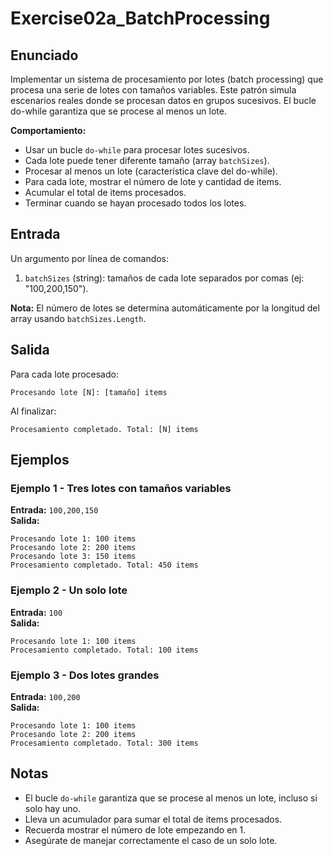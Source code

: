 # Exercise02a_BatchProcessing

## Enunciado

Implementar un sistema de procesamiento por lotes (batch processing) que procesa una serie de lotes con tamaños variables. Este patrón simula escenarios reales donde se procesan datos en grupos sucesivos. El bucle do-while garantiza que se procese al menos un lote.

**Comportamiento:**
- Usar un bucle `do-while` para procesar lotes sucesivos.
- Cada lote puede tener diferente tamaño (array `batchSizes`).
- Procesar al menos un lote (característica clave del do-while).
- Para cada lote, mostrar el número de lote y cantidad de items.
- Acumular el total de items procesados.
- Terminar cuando se hayan procesado todos los lotes.

## Entrada

Un argumento por línea de comandos:
1. `batchSizes` (string): tamaños de cada lote separados por comas (ej: "100,200,150").

**Nota:** El número de lotes se determina automáticamente por la longitud del array usando `batchSizes.Length`.

## Salida

Para cada lote procesado:
```
Procesando lote [N]: [tamaño] items
```

Al finalizar:
```
Procesamiento completado. Total: [N] items
```

## Ejemplos

### Ejemplo 1 - Tres lotes con tamaños variables
**Entrada:** `100,200,150`  
**Salida:**
```
Procesando lote 1: 100 items
Procesando lote 2: 200 items
Procesando lote 3: 150 items
Procesamiento completado. Total: 450 items
```

### Ejemplo 2 - Un solo lote
**Entrada:** `100`  
**Salida:**
```
Procesando lote 1: 100 items
Procesamiento completado. Total: 100 items
```

### Ejemplo 3 - Dos lotes grandes
**Entrada:** `100,200`  
**Salida:**
```
Procesando lote 1: 100 items
Procesando lote 2: 200 items
Procesamiento completado. Total: 300 items
```

## Notas

- El bucle `do-while` garantiza que se procese al menos un lote, incluso si solo hay uno.
- Lleva un acumulador para sumar el total de items procesados.
- Recuerda mostrar el número de lote empezando en 1.
- Asegúrate de manejar correctamente el caso de un solo lote.
